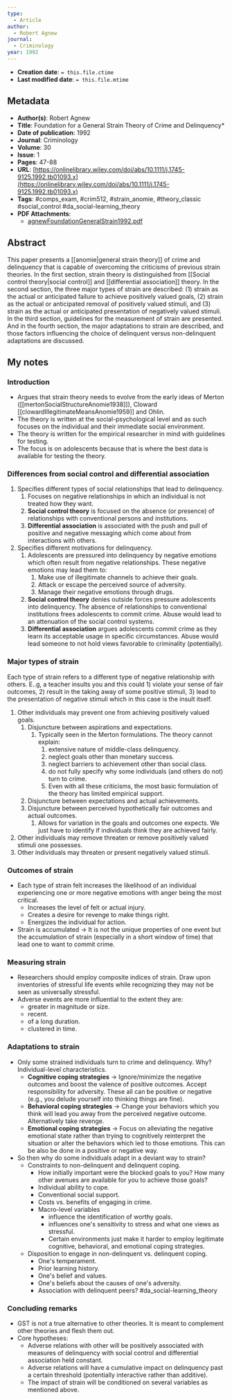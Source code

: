 ```yaml
---
type:
  - Article
author:
  - Robert Agnew
journal:
  - Criminology
year: 1992
---
```


* **Creation date**: `= this.file.ctime`
* **Last modified date**: `= this.file.mtime`

## Metadata

* **Author(s)**: Robert Agnew
* **Title**: Foundation for a General Strain Theory of Crime and Delinquency*
* **Date of publication**: 1992
* **Journal**: Criminology
* **Volume**: 30
* **Issue**: 1
* **Pages**: 47-88
* **URL**: [https://onlinelibrary.wiley.com/doi/abs/10.1111/j.1745-9125.1992.tb01093.x](https://onlinelibrary.wiley.com/doi/abs/10.1111/j.1745-9125.1992.tb01093.x)
* **Tags**: #comps_exam, #crim512, #strain_anomie, #theory_classic #social_control #da_social-learning_theory 
* **PDF Attachments**:
  * [agnewFoundationGeneralStrain1992.pdf](zotero://open-pdf/library/items/NX6LNVJ9)

## Abstract

This paper presents a [[anomie|general strain theory]] of crime and delinquency that is capable of overcoming the criticisms of previous strain theories. In the first section, strain theory is distinguished from [[Social control theory|social control]] and [[differential association]] theory. In the second section, the three major types of strain are described: (1) strain as the actual or anticipated failure to achieve positively valued goals, (2) strain as the actual or anticipated removal of positively valued stimuli, and (3) strain as the actual or anticipated presentation of negatively valued stimuli. In the third section, guidelines for the measurement of strain are presented. And in the fourth section, the major adaptations to strain are described, and those factors influencing the choice of delinquent versus non-delinquent adaptations are discussed.

## My notes

### Introduction

* Argues that strain theory needs to evolve from the early ideas of Merton ([[mertonSocialStructureAnomie1938]]), Cloward [[clowardIllegitimateMeansAnomie1959]] and Ohlin.
* The theory is written at the social-psychological level and as such focuses on the individual and their immediate social environment.
* The theory is written for the empirical researcher in mind with guidelines for testing.
* The focus is on adolescents because that is where the best data is available for testing the theory.

### Differences from social control and differential association

1. Specifies different types of social relationships that lead to delinquency.
	1. Focuses on negative relationships in which an individual is not treated how they want.
	2. **Social control theory** is focused on the absence (or presence) of relationships with conventional persons and institutions.
	3. **Differential association** is associated with the push and pull of positive and negative messaging which come about from interactions with others.
2. Specifies different motivations for delinquency.
	1. Adolescents are pressured into delinquency by negative emotions which often result from negative relationships. These negative emotions may lead them to:
		1. Make use of illegitimate channels to achieve their goals.
		2. Attack or escape the perceived source of adversity.
		3. Manage their negative emotions through drugs.
	2. **Social control theory** denies outside forces pressure adolescents into delinquency. The absence of relationships to conventional institutions frees adolescents to commit crime. Abuse would lead to an attenuation of the social control systems.
	3. **Differential association** argues adolescents commit crime as they learn its acceptable usage in specific circumstances. Abuse would lead someone to not hold views favorable to criminality (potentially).

### Major types of strain

Each type of strain refers to a different type of negative relationship with others. E..g, a teacher insults you and this could 1) violate your sense of fair outcomes, 2) result in the taking away of some positive stimuli, 3) lead to the presentation of negative stimuli which in this case is the insult itself.

1. Other individuals may prevent one from achieving positively valued goals.
	1. Disjuncture between aspirations and expectations.
		1. Typically seen in the Merton formulations. The theory cannot explain:
			1. extensive nature of middle-class delinquency.
			2. neglect goals other than monetary success.
			3. neglect barriers to achievement other than social class.
			4. do not fully specify why some individuals (and others do not) turn to crime.
			5. Even with all these criticisms, the most basic formulation of the theory has limited empirical support.
	2. Disjuncture between expectations and actual achievements.
	3. Disjuncture between perceived hypothetically fair outcomes and actual outcomes.
		1. Allows for variation in the goals and outcomes one expects. We just have to identify if individuals think they are achieved fairly.
2. Other individuals may remove threaten or remove positively valued stimuli one possesses.
3. Other individuals may threaten or present negatively valued stimuli.

### Outcomes of strain

* Each type of strain felt increases the likelihood of an individual experiencing one or more negative emotions with anger being the most critical.
	* Increases the level of felt or actual injury.
	* Creates a desire for revenge to make things right.
	* Energizes the individual for action.
* Strain is accumulated -> It is not the unique properties of one event but the accumulation of strain (especially in a short window of time) that lead one to want to commit crime.

### Measuring strain

* Researchers should employ composite indices of strain. Draw upon inventories of stressful life events while recognizing they may not be seen as universally stressful.
* Adverse events are more influential to the extent they are:
	* greater in magnitude or size.
	* recent.
	* of a long duration.
	* clustered in time.

### Adaptations to strain

* Only some strained individuals turn to crime and delinquency. Why? Individual-level characteristics.
	* **Cognitive coping strategies** -> Ignore/minimize the negative outcomes and boost the valence of positive outcomes. Accept responsibility for adversity. These all can be positive or negative (e.g., you delude yourself into thinking things are fine).
	* **Behavioral coping strategies** -> Change your behaviors which you think will lead you away from the perceived negative outcome. Alternatively take revenge.
	* **Emotional coping strategies** -> Focus on alleviating the negative emotional state rather than trying to cognitively reinterpret the situation or alter the behaviors which led to those emotions. This can be also be done in a positive or negative way.
* So then why do some individuals adapt in a deviant way to strain?
	* Constraints to non-delinquent and delinquent coping.
		* How initially important were the blocked goals to you? How many other avenues are available for you to achieve those goals?
		* Individual ability to cope.
		* Conventional social support.
		* Costs vs. benefits of engaging in crime.
		* Macro-level variables
			* influence the identification of worthy goals.
			* influences one's sensitivity to stress and what one views as stressful.
			* Certain environments just make it harder to employ legitimate cognitive, behavioral, and emotional coping strategies.
	* Disposition to engage in non-delinquent vs. delinquent coping.
		* One's temperament.
		* Prior learning history.
		* One's belief and values.
		* One's beliefs about the causes of one's adversity.
		* Association with delinquent peers? #da_social-learning_theory 

### Concluding remarks

* GST is not a true alternative to other theories. It is meant to complement other theories and flesh them out.
* Core hypotheses:
	* Adverse relations with other will be positively associated with measures of delinquency with social control and differential association held constant.
	* Adverse relations will have a cumulative impact on delinquency past a certain threshold (potentially interactive rather than additive).
	* The impact of strain will be conditioned on several variables as mentioned above.